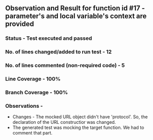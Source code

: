 ## Observation and Result for function id #17 - parameter's and local variable's context are provided

### Status - Test executed and passed

### No. of lines changed/added to run test - 12

### No. of lines commented (non-required code) - 5

### Line Coverage - 100%

### Branch Coverage - 100%

### Observations -
- Changes - The mocked URL object didn't have 'protocol'. So, the declaration of the URL constructior was changed.
- The generated test was mocking the target function. We had to comment that part.
